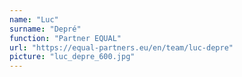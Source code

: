 ```yaml
---
name: "Luc"
surname: "Depré"
function: "Partner EQUAL"
url: "https://equal-partners.eu/en/team/luc-depre"
picture: "luc_depre_600.jpg"
---
```

